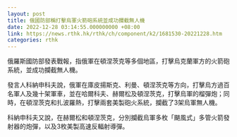 ```yaml
---
layout: post
title: 俄國防部稱打擊烏軍火箭砲系統並成功攔截無人機
date: 2022-12-28 03:14:55.000000000 +08:00
link: https://news.rthk.hk/rthk/ch/component/k2/1681530-20221228.htm
categories: rthk
---
```


俄羅斯國防部發表戰報，指俄軍在頓涅茨克等多個地區，打擊烏克蘭軍方的火箭砲系統，並成功攔截無人機。

發言人科納申科夫說，俄軍在庫皮揚斯克、利曼、頓涅茨克等方向，打擊烏方過百名軍人及幾十架軍車，並在哈爾科夫、赫爾松及頓涅茨克，打擊烏軍的榴彈炮；同時，在頓涅茨克和扎波羅熱，打擊兩套美製砲火系統，攔截了3架烏軍無人機。

科納申科夫又說，在赫爾松和頓涅茨克，分別攔截烏軍多枚「颶風式」多管火箭發射器的炮彈，以及3枚美製高速反輻射導彈。
